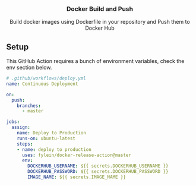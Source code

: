 <h3 align="center">Docker Build and Push</h3>
<p align="center">Build docker images using Dockerfile in your repository and Push them to Docker Hub<p>


## Setup

This GitHub Action requires a bunch of environment variables, check the env section below.
  
```yaml
# .github/workflows/deploy.yml 
name: Continuous Deployment

on:
  push:
    branches:
      - master

jobs:
  assign:
    name: Deploy to Production
    runs-on: ubuntu-latest
    steps:
    - name: deploy to production
      uses: fylein/docker-release-action@master
      env:
        DOCKERHUB_USERNAME: ${{ secrets.DOCKERHUB_USERNAME }}
        DOCKERHUB_PASSWORD: ${{ secrets.DOCKERHUB_PASSWORD }}
        IMAGE_NAME: ${{ secrets.IMAGE_NAME }}
```
